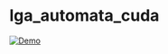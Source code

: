 # lga_automata_cuda

[![Demo](https://i.imgur.com/3b7JDCe.png)](https://www.youtube.com/watch?v=r5hwWegJK1E&ab_channel=gersondemo)
